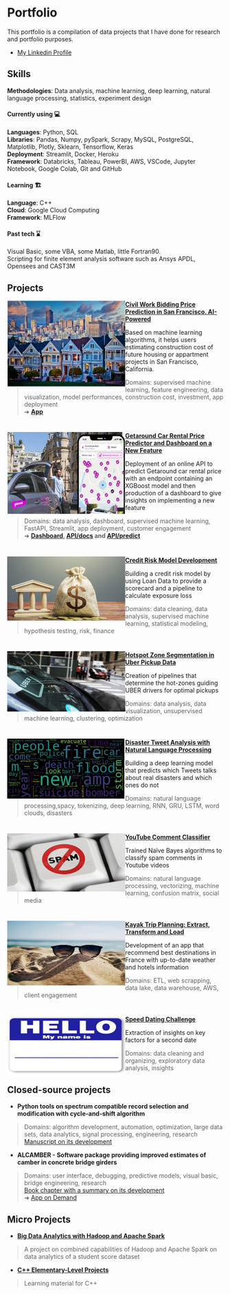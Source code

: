 # Portfolio  
This portfolio is a compilation of data projects that I have done for research and portfolio purposes.  
* [My Linkedin Profile](https://www.linkedin.com/in/lisbiliroglu/en) 

## Skills  
**Methodologies**: Data analysis, machine learning, deep learning, natural language processing, statistics, experiment design   

#### Currently using 💻
**Languages**: Python, SQL  
**Libraries**: Pandas, Numpy, pySpark, Scrapy, MySQL, PostgreSQL, Matplotlib, Plotly, Sklearn, Tensorflow, Keras  
**Deployment**: Streamlit, Docker, Heroku  
**Framework**: Databricks, Tableau, PowerBI, AWS, VSCode, Jupyter Notebook, Google Colab, Git and GitHub  
#### Learning 🏗️  
**Language**: C++  
**Cloud**: Google Cloud Computing  
**Framework**: MLFlow
#### Past tech ⌛  
Visual Basic, some VBA, some Matlab, little Fortran90.  
Scripting for finite element analysis software such as Ansys APDL, Opensees and CAST3M  

## Projects 

<img align="left" width="275" height="200" src="https://github.com/levist7/portfolio/blob/main/imgs/bidding_project.JPG"> **[Civil Work Bidding Price Prediction in San Francisco. AI-Powered](https://github.com/levist7/Civil-Work-Bidding-And-Investment-Helper)**

 Based on machine learning algorithms, it helps users estimating construction cost of future housing or appartment projects in San Francisco, California.      
> Domains: supervised machine learning, feature engineering, data visualization, model performances, construction cost, investment, app deployment  
 ➜ **[App](https://costofmyconstructionproject.herokuapp.com)**   

#

<img align="left" width="275" height="190" src="https://github.com/levist7/portfolio/blob/main/imgs/getaround_project.JPG"> **[Getaround Car Rental Price Predictor and Dashboard on a New Feature](https://github.com/levist7/GetAround_EDA_ML_Dashboard_API_Project)**

Deployment of an online API to predict Getaround car rental price with an endpoint containing an XGBoost model and then production of a dashboard to give insights on implementing a new feature
> Domains: data analysis, dashboard, supervised machine learning, FastAPI, Streamlit, app deployment, customer engagement  
 ➜ **[Dashboard](http://getaround-dashboard-threshold.herokuapp.com), [API/docs](http://getaround-api-xgboost.herokuapp.com/docs) and [API/predict](http://getaround-api-xgboost.herokuapp.com/predict)**  

#

 <img align="left" width="275" height="150" src="https://github.com/levist7/portfolio/blob/main/imgs/credit_risk_project.JPG"> **[Credit Risk Model Development](https://github.com/levist7/Credit_Risk_Modelling)**  

Building a credit risk model by using Loan Data to provide a scorecard and a pipeline to calculate exposure loss  
> Domains: data cleaning, data analysis, supervised machine learning, statistical modeling, hypothesis testing, risk, finance   

#

<img align="left" width="275" height="140" src="https://github.com/levist7/portfolio/blob/main/imgs/uber_project.JPG"> **[Hotspot Zone Segmentation in Uber Pickup Data](https://github.com/levist7/UBER_Pickups_Project)**  

Creation of pipelines that determine the hot-zones guiding UBER drivers for optimal pickups  
> Domains: data analysis, data visualization, unsupervised machine learning, clustering, optimization    
 

#

<img align="left" width="275" height="140" src="https://github.com/levist7/portfolio/blob/main/imgs/tweet_project.JPG"> **[Disaster Tweet Analysis with Natural Language Processing](https://github.com/levist7/NLP_Disaster_Tweet_Analysis)**  

Building a deep learning model that predicts which Tweets talks about real disasters and which ones do not  
> Domains: natural language processing,spacy, tokenizing, deep learning, RNN, GRU, LSTM, word clouds, disasters   


#

<img align="left" width="275" height="135" src="https://github.com/levist7/portfolio/blob/main/imgs/youtube_project.JPG"> **[YouTube Comment Classifier](https://github.com/levist7/YouTube_Spam_Comments)**  

Trained Naïve Bayes algorithms to classify spam comments in Youtube videos  
> Domains: natural language processing, vectorizing, machine learning, confusion matrix, social media  
  
#

<img align="left" width="275" height="150" src="https://github.com/levist7/portfolio/blob/main/imgs/trip_project.JPG"> **[Kayak Trip Planning: Extract, Transform and Load](https://github.com/levist7/Kayak_ETL_Project)**  

Development of an app that recommend best destinations in France with up-to-date weather and hotels information  
> Domains: ETL, web scrapping, data lake, data warehouse, AWS, client engagement  
  
#

<img align="left" width="275" height="140" src="https://github.com/levist7/portfolio/blob/main/imgs/sd_project.JPG"> **[Speed Dating Challenge](https://github.com/levist7/SD_ExploratoryDataAnalysis)**  

Extraction of insights on key factors for a second date  
> Domains: data cleaning and organizing, exploratory data analysis, insights   
  

## Closed-source projects  
 

*  **Python tools on spectrum compatible record selection and modification with cycle-and-shift algorithm**  
> Domains: algorithm development, automation, optimization, large data sets, data analytics, signal processing, engineering, research  
[Manuscript on its development](https://tel.archives-ouvertes.fr/tel-01809010)  


* **ALCAMBER - Software package providing improved estimates of camber in concrete bridge girders**  
> Domains: user interface, debugging, predictive models, visual basic, bridge engineering, research  
[Book chapter with a summary on its development](https://link.springer.com/chapter/10.1007/978-3-030-59169-4_6)  
➜ [App on Demand](https://eng.auburn.edu/research/centers/hrc/software/alcamber) 
  

## Micro Projects

* **[Big Data Analytics with Hadoop and Apache Spark](https://github.com/levist7/Spark_Big_Data_Project)**  
> A project on combined capabilities of Hadoop and Apache Spark on data analytics of a student score dataset

*  **[C++ Elementary-Level Projects](https://github.com/levist7/CPP_Elementary_Projects)**  
> Learning material for C++  

